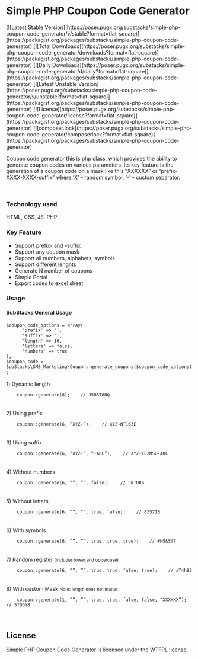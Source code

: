 <h1>Simple PHP Coupon Code Generator</h1>
[![Latest Stable Version](https://poser.pugx.org/substacks/simple-php-coupon-code-generator/v/stable?format=flat-square)](https://packagist.org/packages/substacks/simple-php-coupon-code-generator)
[![Total Downloads](https://poser.pugx.org/substacks/simple-php-coupon-code-generator/downloads?format=flat-square)](https://packagist.org/packages/substacks/simple-php-coupon-code-generator)
[![Daily Downloads](https://poser.pugx.org/substacks/simple-php-coupon-code-generator/d/daily?format=flat-square)](https://packagist.org/packages/substacks/simple-php-coupon-code-generator)
[![Latest Unstable Version](https://poser.pugx.org/substacks/simple-php-coupon-code-generator/v/unstable?format=flat-square)](https://packagist.org/packages/substacks/simple-php-coupon-code-generator)
[![License](https://poser.pugx.org/substacks/simple-php-coupon-code-generator/license?format=flat-square)](https://packagist.org/packages/substacks/simple-php-coupon-code-generator)
[![composer.lock](https://poser.pugx.org/substacks/simple-php-coupon-code-generator/composerlock?format=flat-square)](https://packagist.org/packages/substacks/simple-php-coupon-code-generator)
<p>
Coupon code generator this is php class, which provides the ability to generate coupon codes on various parameters. 
Its key feature is the generation of a coupon code on a mask like this “XXXXXX” or “prefix-XXXX-XXXX-suffix” 
where ‘X’ – random symbol, ‘-’ – custom separator.
</p>
<br/>
<h3>Technology used</h3>
HTML, CSS, JS, PHP

<h3>Key Feature</h3>
<ul>
    <li>Support prefix- and –suffix</li>
    <li>Support any coupon mask</li>
	<li>Support all numbers, alphabets, symbols</li>
	<li>Support different lenghts</li>
	<li>Generate N number of coupons</li>
	<li>Simple Portal</li>
	<li>Export codes to excel sheet</li>
</ul>

<h3>Usage</h3>
<h4>SubStacks General Usage</h4>
<code>$coupon_code_options = array(</code><br/>
<code>	    'prefix' => '',</code><br/>
<code>	    'suffix' => '',</code><br/>
<code>	    'length' => 10,</code><br/>
<code>	    'letters' => false,</code><br/>
<code>	    'numbers' => true</code><br/>
<code>);</code><br/>
<code>$coupon_code = SubStacks\SMS_Marketing\Coupon::generate_coupons($coupon_code_options);</code>
<br/><br/>
1) Dynamic length
<br/>
<code>
	coupon::generate(8);  	// J5BST6NQ
</code>
<br/><br/>
2) Using prefix
<br/>
<code>
	coupon::generate(6, ”XYZ-”);    // XYZ-NT163E
</code>
<br/><br/>
3) Using suffix
<br/>
<code>
	coupon::generate(6, ”XYZ-”, “-ABC”);    // XYZ-TC2MSD-ABC
</code>
<br/><br/>
4) Without numbers
<br/>
<code>
	coupon::generate(6, ””, ””, false);    // LNTDRS
</code>
<br/><br/>
5) Without letters
<br/>
<code>
	coupon::generate(6, ””, ””, true, false);    // 835710
</code>
<br/><br/>
6) With symbols
<br/>
<code>
	coupon::generate(6, ””, ””, true, true, true);    // #H5&S!7
</code>
<br/><br/>
7) Random register <small>(includes lower and uppercase)</small>
<br/>
<code>
	coupon::generate(6, ””, ””, true, true, false, true);    // aT4hB2
</code>
<br/><br/>
8) With custom Mask <small>Note: length does not matter</small>
<br/>
<code>
	coupon::generate(1, ””, ””, true, true, false, false, “XXXXXX”);    // STG6N8
</code>
<br/><br/>

<h2>License</h2>
Simple PHP Coupon Code Generator is licensed under the <a href="http://sam.zoy.org/wtfpl/">WTFPL license</a>.
